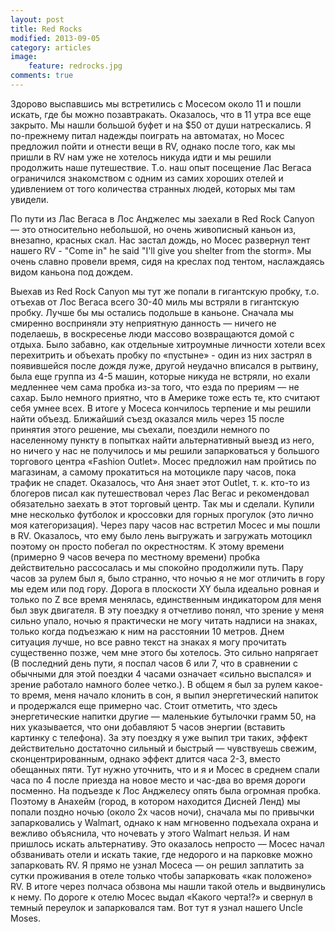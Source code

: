 ```yaml
---
layout: post
title: Red Rocks
modified: 2013-09-05
category: articles
image:
    feature: redrocks.jpg
comments: true
---
```


Здорово выспавшись мы встретились с Мосесом около 11 и пошли искать, где бы
можно позавтракать. Оказалось, что в 11 утра все еще закрыто. Мы нашли большой
буфет и на $50 от души натрескались. Я по-прежнему питал надежды поиграть на
автоматах, но Мосес предложил пойти и отнести вещи в RV, однако после того, как
мы пришли в RV нам уже не хотелось никуда идти и мы решили продолжить наше
путешествие. Т.о. наш опыт посещение Лас Вегаса ограничился знакомством с одним
из самих хороших отелей и удивлением от того количества странных людей, которых
мы там увидели.

По пути из Лас Вегаса в Лос Анджелес мы заехали в Red Rock Canyon — это
относительно небольшой, но очень живописный каньон из, внезапно, красных скал.
Нас застал дождь, но Мосес развернул тент нашего RV - "Come in" he said "I'll
give you shelter from the storm». Мы очень славно провели время, сидя на
креслах под тентом, наслаждаясь видом каньона под дождем.

Выехав из Red Rock Canyon мы тут же попали в гигантскую пробку, т.о. отъехав от
Лос Вегаса всего 30-40 миль мы встряли в гигантскую пробку. Лучше бы мы
остались подольше в каньоне. Сначала мы смиренно восприняли эту неприятную
данность — ничего не поделаешь, в воскресенье люди массово возвращаются домой с
отдыха. Было забавно, как отдельные хитроумные личности хотели всех перехитрить
и объехать пробку по «пустыне» - один из них застрял в появившейся после дождя
луже, другой неудачно вписался в рытвину, была еще группа из 4-5 машин, которые
никуда не встряли, но ехали медленнее чем сама пробка из-за того, что езда по
прериям — не сахар. Было немного приятно, что в Америке тоже есть те, кто
считают себя умнее всех. В итоге у Мосеса кончилось терпение и мы решили найти
объезд. Ближайший съезд оказался миль через 15 после принятия этого решение, мы
съехали, поездили немного по населенному пункту в попытках найти альтернативный
выезд из него, но ничего у нас не получилось и мы решили запарковаться у
большого торгового центра «Fashion Outlet». Мосес предложил нам пройтись по
магазинам, а самому прокатиться на мотоцикле пару часов, пока трафик не спадет.
Оказалось, что Аня знает этот Outlet, т. к. кто-то из блогеров писал как
путешествовал через Лас Вегас и рекомендовал обязательно заехать в этот
торговый центр. Так мы и сделали. Купили мне несколько футболок и кроссовки для
горных прогулок (это лично моя категоризация). Через пару часов нас встретил
Мосес и мы пошли в RV. Оказалось, что ему было лень выгружать и загружать
мотоцикл поэтому он просто побегал по окрестностям. К этому времени (примерно 9
        часов вечера по местному времени) пробка действительно рассосалась и мы
спокойно продолжили путь. Пару часов за рулем был я, было странно, что ночью я
не мог отличить в гору мы едем или под гору. Дорога в плоскости XY была
идеально ровная и только по Z все время менялась, единственным индикатором для
меня был звук двигателя. В эту поездку я отчетливо понял, что зрение у меня
сильно упало, ночью я практически не могу читать надписи на знаках, только
когда подъезжаю к ним на расстоянии 10 метров. Днем ситуация лучше, но все
равно текст на знаках я могу прочитать существенно позже, чем мне этого бы
хотелось. Это сильно напрягает (В 	последний день пути, я поспал часов 6 	или
        7, что в сравнении с обычными для 	этой поездки 4 часами означает
        «сильно 	выспался» и зрение работало намного 	более четко.). В
общем я был за рулем какое-то время, меня начало клонить в сон, я выпил
энергетический напиток и продержался еще примерно час. Стоит отметить, что
здесь энергетические напитки другие — маленькие бутылочки грамм 50, на них
указывается, что они добавляют 5 часов энергии (вставить картинку с телефона).
За эту поездку я уже выпил три таких, эффект действительно достаточно сильный и
быстрый — чувствуешь свежим, сконцентрированным, однако эффект длится часа 2-3,
    вместо обещанных пяти. Тут нужно уточнить, что и я и Мосес в среднем спали
    часа по 4 после приезда на новое место и час-два во время дороги посменно.
    На подъезде к Лос Анджелесу опять была огромная пробка. Поэтому в Анахейм
    (город, в котором находится Дисней Ленд) мы попали поздно ночью (около 2х
            часов ночи), сначала мы по привычки запарковались у Walmart, однако
    к нам мгновенно подъехала охрана и вежливо объяснила, что ночевать у этого
    Walmart нельзя. И нам пришлось искать альтернативу. Это оказалось непросто
    — Мосес начал обзванивать отели и искать такие, где недорого и на парковке
    можно запарковать RV. Я прямо не узнал Мосеса — он решил заплатить за сутки
    проживания в отеле только чтобы запарковать «как положено» RV. В итоге
    через полчаса обзвона мы нашли такой отель и выдвинулись к нему. По дороге
    к отелю Мосес выдал «Какого черта!?» и свернул в темный переулок и
    запарковался там. Вот тут я узнал нашего Uncle Moses.
